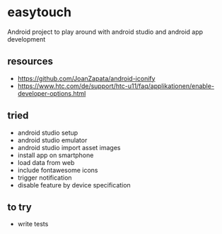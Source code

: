 # easytouch

Android project to play around with android studio and android app development

## resources

* https://github.com/JoanZapata/android-iconify
* https://www.htc.com/de/support/htc-u11/faq/applikationen/enable-developer-options.html

## tried

* android studio setup
* android studio emulator
* android studio import asset images
* install app on smartphone
* load data from web
* include fontawesome icons
* trigger notification
* disable feature by device specification

## to try

* write tests